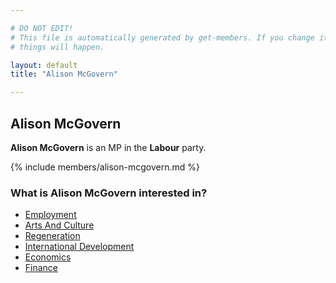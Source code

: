 ```yaml
---

# DO NOT EDIT!
# This file is automatically generated by get-members. If you change it, bad
# things will happen.

layout: default
title: "Alison McGovern"

---
```


## Alison McGovern

**Alison McGovern** is an MP in the **Labour** party.

{% include members/alison-mcgovern.md %}

### What is Alison McGovern interested in?


* [Employment](/interests/employment.html)
* [Arts And Culture](/interests/arts-and-culture.html)
* [Regeneration](/interests/regeneration.html)
* [International Development](/interests/international-development.html)
* [Economics](/interests/economics.html)
* [Finance](/interests/finance.html)
